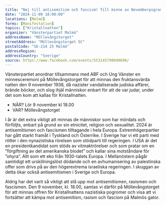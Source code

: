 ```yaml
---
title: "Nej till antisemitism och fascism! Till minne av Novemberpogromen"
date: "2024-11-09 18:00:00"
locations: [Malmö]
forms: [Manifestation]
topics: ["Kristallnatten"]
organizer: "Vänsterpartiet Malmö"
addressName: "Möllevångstorget"
streetAddress: "Möllevångstorget 5C"
postalCode: "SE-214 25 Malmö"
addressRegion:
addressCountry: "Sverige"
source: https://www.facebook.com/events/553145790699698/
---
```

Vänsterpartiet anordnar tillsammans med ABF och Ung Vänster en minnesceremoni på Möllevångstorget för att minnas den fruktansvärda natten den 9 november 1938, då nazister vandaliserade judiska affärer, brände böcker, och slog ihjäl människor enbart för att de var judar, under det som kom att kallas för Kristallnatten.

- NÄR? Lör 9 november kl 18.00
- VAR? Möllevångstorget

I år är det extra viktigt att minnas de människor som har mördats och förföljts, enbart på grund av sin etnicitet, religion och sexualitet. 2024 är antisemitismen och fascismen tilltagande i hela Europa. Extremhögerpartier har gått starkt framåt i Tyskland och Österrike. I Sverige har vi ett parti med rötter i den nynazistiska rörelsen som stödparti till regeringen. I USA är det en presidentkandidat som stöds av vitmaktrörelser och som pratar om en ”förgiftning av det amerikanska blodet” och kallar sina motståndare för ”ohyra”. Allt som ett eko från 1930-talets Europa. I Mellanöstern pågår samtidigt ett urskillningslöst dödande och en avhumanisering av palestinska offer som drivs på av den högerextrema israeliska regeringen. I skuggan av detta ökar också antisemitismen i Sverige och Europa.

Aldrig har det varit så viktigt att stå upp mot antisemitismen, rasismen och fascismen. Den 9 november, kl. 18.00, samlas vi därför på Möllevångstorget för att minnas offren för Kristallnattens nazistiska pogromer och visa att vi fortsätter att kämpa mot antisemitism, rasism och fascism på Malmös gator.
